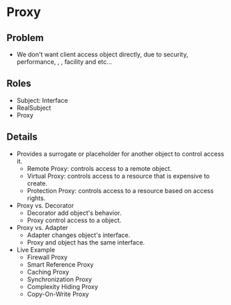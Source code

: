 # Proxy

## Problem

* We don't want client access object directly, due to security, performance, , , facility and etc...

## Roles

* Subject: Interface
* RealSubject
* Proxy

## Details

* Provides a surrogate or placeholder for another object to control access it.
  * Remote Proxy: controls access to a remote object.
  * Virtual Proxy: controls access to a resource that is expensive to create.
  * Protection Proxy: controls access to a resource based on access rights.
* Proxy vs. Decorator
  * Decorator add object's behavior.
  * Proxy control access to a object.
* Proxy vs. Adapter
  * Adapter changes object's interface.
  * Proxy and object has the same interface.
* Live Example
  * Firewall Proxy
  * Smart Reference Proxy
  * Caching Proxy
  * Synchronization Proxy
  * Complexity Hiding Proxy
  * Copy-On-Write Proxy
